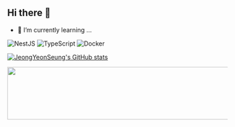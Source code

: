 ## Hi there 👋
- 🌱 I’m currently learning ...

![NestJS](https://img.shields.io/badge/nestjs-%23E0234E.svg?style=for-the-badge&logo=nestjs&logoColor=white)
![TypeScript](https://img.shields.io/badge/typescript-%23007ACC.svg?style=for-the-badge&logo=typescript&logoColor=white)
![Docker](https://img.shields.io/badge/docker-%230db7ed.svg?style=for-the-badge&logo=docker&logoColor=white)

[![JeongYeonSeung's GitHub stats](https://github-readme-stats.vercel.app/api?username=JeongYeonSeung)](https://github.com/JeongYeonSeung/github-readme-stats)



<a href="https://www.gitanimals.org/en_US?utm_medium=image&utm_source=JeongYeonSeung&utm_content=line">
  <img
    src="https://render.gitanimals.org/lines/JeongYeonSeung?pet-id=653068855603887574"
    width="600"
    height="120"
  />
</a>
  
  
  

<!--
**JeongYeonSeung/JeongYeonSeung** is a ✨ _special_ ✨ repository because its `README.md` (this file) appears on your GitHub profile.

Here are some ideas to get you started:

- 🔭 I’m currently working on ...
- 🌱 I’m currently learning ...
- 👯 I’m looking to collaborate on ...
- 🤔 I’m looking for help with ...
- 💬 Ask me about ...
- 📫 How to reach me: ...
- 😄 Pronouns: ...
- ⚡ Fun fact: ...
-->
